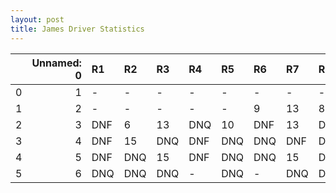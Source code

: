 ```yaml
---
layout: post 
title: James Driver Statistics
--- 
```


|    |   Unnamed: 0 | R1   | R2   | R3   | R4   | R5   | R6   | R7   | R8   | R9   | R10   | R11   | R12   |
|---:|-------------:|:-----|:-----|:-----|:-----|:-----|:-----|:-----|:-----|:-----|:------|:------|:------|
|  0 |            1 | -    | -    | -    | -    | -    | -    | -    | -    | -    | -     | -     | -     |
|  1 |            2 | -    | -    | -    | -    | -    | 9    | 13   | 8    | DNF  | DNQ   | 3     | 7     |
|  2 |            3 | DNF  | 6    | 13   | DNQ  | 10   | DNF  | 13   | DNF  | DNF  | DNQ   | DNQ   | 17    |
|  3 |            4 | DNF  | 15   | DNQ  | DNF  | DNQ  | DNQ  | DNF  | DNF  | 4    | DNQ   | 7     | 12    |
|  4 |            5 | DNF  | DNQ  | 15   | DNF  | DNQ  | DNQ  | 15   | DNQ  | DNF  | DNQ   | DNQ   | -     |
|  5 |            6 | DNQ  | DNQ  | DNQ  | -    | DNQ  | -    | DNQ  | DNQ  | DNQ  | nan   | nan   | nan   |